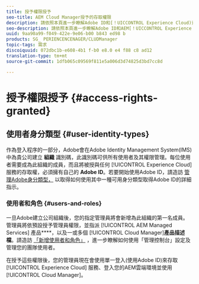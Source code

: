 ```yaml
---
title: 授予權限授予
seo-title: AEM Cloud Manager授予的存取權限
description: 請依照本頁進一步瞭解Adobe ID和[！UICCONTROL Experience Cloud)資源。
seo-description: 請依照本頁進一步瞭解Adobe ID和AEM[！UICCONTROL Experience Cloud)資源。
uuid: 9aa90a99-f049-422e-9e06-b00 b843 ed98 b
products: SG_ PERIENCENCENAGER/CLUDManager
topic-tags: 需求
discoiquuid: 072dbc1b-e608-4b1 f-b0 e8.0 e4 f88 c8 ad12
translation-type: tm+mt
source-git-commit: 1dfb065c09569f811e5a006d3d74825d3bd7cc8d

---
```



# 授予權限授予 {#access-rights-granted}

## 使用者身分類型 {#user-identity-types}

作為登入程序的一部分，Adobe會在Adobe Identity Management System(IMS)中為貴公司建立 **組織** 識別碼，此識別碼可供所有使用者及其權限管理。每位使用者需要成為此組織的成員，而且將被授與任何 [!UICONTROL Experience Cloud] 服務的存取權，必須擁有自己的 **Adobe ID**。若要開始使用Adobe ID，請造訪 [管理Adobe身分類型，](https://helpx.adobe.com/enterprise/using/identity.html) 以取得如何使用其中一種可用身分類型取得Adobe ID的詳細指示。

### 使用者和角色 {#users-and-roles}

一旦Adobe建立公司組織後，您的指定管理員將會新增為此組織的第一名成員。管理員將依預設授予管理員權限，並指派 [!UICONTROL AEM Managed Services] 產品****，以及一或多個 [!UICONTROL Cloud Manager]**產品描述檔**。請造訪 [「新增使用者和角色」](setting-up-users-and-roles.md) ，進一步瞭解如何使用「管理控制台」設定及管理您的團隊使用者。

在授予這些權限後，您的管理員現在會使用單一登入(使用Adobe ID)來存取 [!UICONTROL Experience Cloud] 服務、登入您的AEM雲端環境並使用 [!UICONTROL Cloud Manager]。

